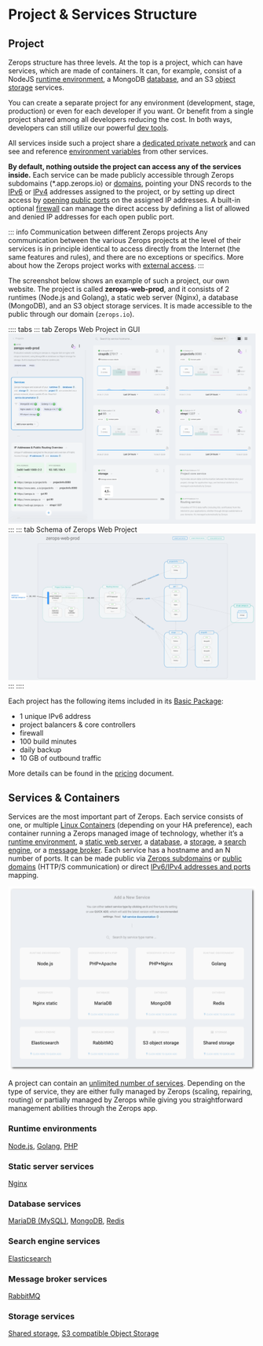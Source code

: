 # Project & Services Structure

## Project

Zerops structure has three levels. At the top is a project, which can have services, which are made of containers. It can, for example, consist of a NodeJS [runtime environment](/documentation/services/runtimes.html), a MongoDB [database](/documentation/services/databases/mongodb.html), and an S3 [object storage](/documentation/services/storage.html) services.

You can create a separate project for any environment (development, stage, production) or even for each developer if you want. Or benefit from a single project shared among all developers reducing the cost. In both ways, developers can still utilize our powerful [dev tools](/documentation/cli/vpn.html).

All services inside such a project share a [dedicated private network](/documentation/routing/routing-between-project-services.html) and can see and reference [environment variables](/documentation/environment-variables/how-to-access.html) from other services.

**By default, nothing outside the project can access any of the services inside.** Each service can be made publicly accessible through Zerops subdomains (*.app.zerops.io) or [domains](/documentation/routing/using-your-domain.html), pointing your DNS records to the [IPv6](/documentation/routing/unique-ipv4-ipv6-addresses.html) or [IPv4](/documentation/overview/pricing.html#project-add-ons) addresses assigned to the project, or by setting up direct access by [opening public ports](/documentation/routing/access-through-ip-and-firewall.html) on the assigned IP addresses. A built-in optional [firewall](/documentation/routing/access-through-ip-and-firewall.html) can manage the direct access by defining a list of allowed and denied IP addresses for each open public port.

<!-- markdownlint-disable DOCSMD004 -->
::: info Communication between different Zerops projects
Any communication between the various Zerops projects at the level of their services is in principle identical to access directly from the Internet (the same features and rules), and there are no exceptions or specifics. More about how the Zerops project works with [external access](/documentation/overview/how-zerops-works-inside/typical-schemas-of-zerops-projects.html#with-external-access).
:::
<!-- markdownlint-enable DOCSMD004 -->

The screenshot below shows an example of such a project, our own website. The project is called **zerops-web-prod**, and it consists of 2 runtimes (Node.js and Golang), a static web server (Nginx), a database (MongoDB), and an S3 object storage services. It is made accessible to the public through our domain (`zerops.io`).

<!-- markdownlint-disable DOCSMD004 -->
:::: tabs
::: tab Zerops Web Project in GUI
![Zerops Web Project](./images/Zerops-Web-Production.png "Zerops Web Project in GUI")
:::
::: tab Schema of Zerops Web Project
![Zerops Web Project](./images/Zerops-Web-Production-Schema.png "Schema of Zerops Web Project")
:::
::::
<!-- markdownlint-enable DOCSMD004 -->

Each project has the following items included in its [Basic Package](/documentation/overview/pricing.html#projects):

* 1 unique IPv6 address
* project balancers & core controllers
* firewall
* 100 build minutes
* daily backup
* 10 GB of outbound traffic

More details can be found in the [pricing](/documentation/overview/pricing.html) document.

## Services & Containers

Services are the most important part of Zerops. Each service consists of one, or multiple [Linux Containers](https://linuxcontainers.org/#LXD) (depending on your HA preference), each container running a Zerops managed image of technology, whether it’s a [runtime environment](/documentation/services/runtimes.html), a [static web server](/documentation/services/static-servers.html), a [database](/documentation/services/databases.html), a [storage](/documentation/services/storage.html), a [search engine](/documentation/services/storage.html), or a [message broker](/documentation/services/storage.html). Each service has a hostname and an N number of ports. It can be made public via [Zerops subdomains](/documentation/routing/zerops-subdomain.html) or [public domains](/documentation/routing/using-your-domain.html) (HTTP/S communication) or direct [IPv6/IPv4 addresses and ports](/documentation/routing/access-through-ip-and-firewall.html) mapping.

![Services](./images//Zerops-Services-Catalogue.png "Available Services")

A project can contain an [unlimited number of services](/documentation/overview/made-for-developers.html#each-developer-should-have-his-own-account-no-artificial-pricing-boosting). Depending on the type of service, they are either fully managed by Zerops (scaling, repairing, routing) or partially managed by Zerops while giving you straightforward management abilities through the Zerops app.

### Runtime environments

[Node.js](/documentation/services/runtimes/nodejs.html), [Golang](/documentation/services/runtimes/golang.html), [PHP](/documentation/services/runtimes/php.html)

### Static server services

[Nginx](/documentation/services/static-servers/nginx.html)

### Database services

[MariaDB (MySQL)](/documentation/services/databases/mariadb.html), [MongoDB](/documentation/services/databases/mongodb.html), [Redis](/documentation/services/databases/redis.html)

### Search engine services

[Elasticsearch](/documentation/services/search-engines.html#elasticsearch)

### Message broker services

[RabbitMQ](/documentation/services/message-brokers.html#rabbitmq)

### Storage services

[Shared storage](/documentation/services/storage.html#shared-storage), [S3 compatible Object Storage](/documentation/services/storage/s3.html)
